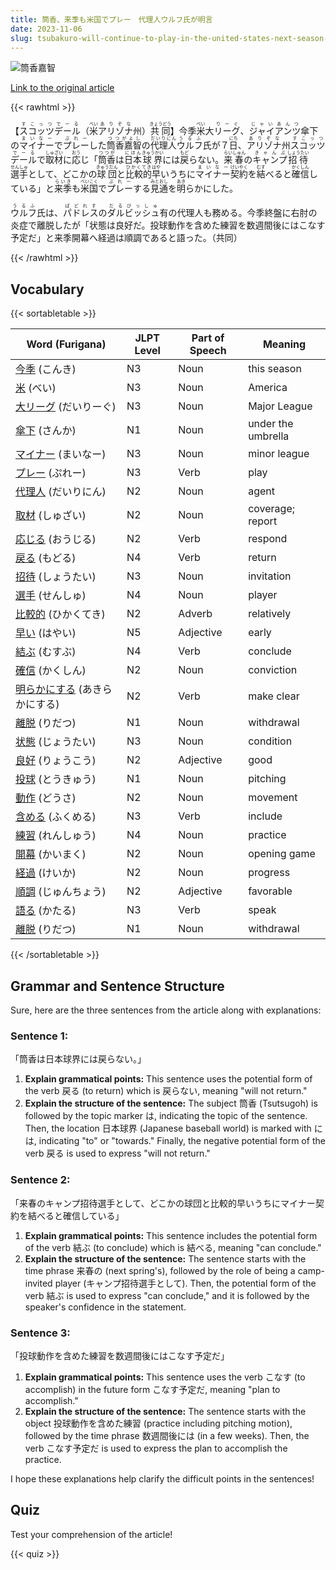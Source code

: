 ```yaml
---
title: 筒香、来季も米国でプレー　代理人ウルフ氏が明言
date: 2023-11-06
slug: tsubakuro-will-continue-to-play-in-the-united-states-next-season-agent-mr-wolf-declares
---
```


![筒香嘉智](https://www.asahicom.jp/imgopt/img/3e9ec3db2d/comm_L/AS20231108000977.jpg "筒香嘉智")

[Link to the original article](https://asahi.com/articles/GCO2023110801000224.html?iref=pc_sports_top__n)

{{< rawhtml >}}
<p>【<ruby>スコッツデール<rt>すこっつでーる</rt></ruby>（<ruby>米<rt>べい</rt></ruby><ruby>アリゾナ<rt>ありぞな</rt></ruby>州）<ruby>共同<rt>きょうどう</rt></ruby>】今季<ruby>米<rt>べい</rt></ruby>大<ruby>リーグ<rt>りーぐ</rt></ruby>、<ruby>ジャイアンツ<rt>じゃいあんつ</rt></ruby>傘下の<ruby>マイナー<rt>まいなー</rt></ruby>で<ruby>プレー<rt>ぷれー</rt></ruby>した<ruby>筒香嘉智<rt>つつがよし</rt></ruby>の<ruby>代理人<rt>だいりにん</rt></ruby><ruby>ウルフ<rt>うるふ</rt></ruby>氏が７<ruby>日<rt>にち</rt></ruby>、<ruby>アリゾナ<rt>ありぞな</rt></ruby>州<ruby>スコッツデール<rt>すこっつでーる</rt></ruby>で<ruby>取材<rt>しゅざい</rt></ruby>に<ruby>応<rt>おう</rt></ruby>じ「<ruby>筒香<rt>つつが</rt></ruby>は<ruby>日本<rt>にほん</rt></ruby><ruby>球界<rt>きゅうかい</rt></ruby>には<ruby>戻<rt>もど</rt></ruby>らない。<ruby>来<rt>らい</rt></ruby><ruby>春<rt>しゅん</rt></ruby>の<ruby>キャンプ<rt>きゃんぷ</rt></ruby><ruby>招待<rt>しょうたい</rt></ruby><ruby>選手<rt>せんしゅ</rt></ruby>として、どこかの<ruby>球団<rt>きゅうだん</rt></ruby>と<ruby>比較的<rt>ひかくてき</rt></ruby><ruby>早<rt>はや</rt></ruby>いうちに<ruby>マイナー<rt>まいなー</rt></ruby><ruby>契約<rt>けいやく</rt></ruby>を<ruby>結<rt>むす</rt></ruby>べると<ruby>確信<rt>かくしん</rt></ruby>している」と<ruby>来季<rt>らいき</rt></ruby>も<ruby>米<rt>べい</rt></ruby><ruby>国<rt>こく</rt></ruby>で<ruby>プレー<rt>ぷれー</rt></ruby>する<ruby>見通<rt>みとおし</rt></ruby>を<ruby>明<rt>あき</rt></ruby>らかにした。</p>

<p><ruby>ウルフ<rt>うるふ</rt></ruby>氏は、<ruby>パドレス<rt>ぱどれす</rt></ruby>の<ruby>ダルビッシュ<rt>だるびっしゅ</rt></ruby>有の代理人も務める。今季終盤に右肘の炎症で離脱したが「状態は良好だ。投球動作を含めた練習を数週間後にはこなす予定だ」と来季開幕へ経過は順調であると語った。（共同）</p>
{{< /rawhtml >}}

## Vocabulary


{{< sortabletable >}}

| Word (Furigana) | JLPT Level | Part of Speech | Meaning |
|-----------------|------------|----------------|---------|
|[今季](https://jisho.org/search/%E4%BB%8A%E5%AD%A3) (こんき)| N3 | Noun | this season |
|[米](https://jisho.org/search/%E7%B1%B3) (べい)| N3 | Noun | America |
|[大リーグ](https://jisho.org/search/%E5%A4%A7%E3%83%AA%E3%83%BC%E3%82%B0) (だいりーぐ)| N3 | Noun | Major League |
|[傘下](https://jisho.org/search/%E5%82%98%E4%B8%8B) (さんか)| N1 | Noun | under the umbrella |
|[マイナー](https://jisho.org/search/%E3%83%9E%E3%82%A4%E3%83%8A%E3%83%BC) (まいなー)| N3 | Noun | minor league |
|[プレー](https://jisho.org/search/%E3%83%97%E3%83%AC%E3%83%BC) (ぷれー)| N3 | Verb | play |
|[代理人](https://jisho.org/search/%E4%BB%A3%E7%90%86%E4%BA%BA) (だいりにん)| N2 | Noun | agent |
|[取材](https://jisho.org/search/%E5%8F%96%E6%9D%90) (しゅざい)| N2 | Noun | coverage; report |
|[応じる](https://jisho.org/search/%E5%BF%9C%E3%81%98%E3%82%8B) (おうじる)| N2 | Verb | respond |
|[戻る](https://jisho.org/search/%E6%88%BB%E3%82%8B) (もどる)| N4 | Verb | return |
|[招待](https://jisho.org/search/%E6%8B%9B%E5%BE%85) (しょうたい)| N3 | Noun | invitation |
|[選手](https://jisho.org/search/%E9%81%B8%E6%89%8B) (せんしゅ)| N4 | Noun | player |
|[比較的](https://jisho.org/search/%E6%AF%94%E8%BC%83%E7%9A%84) (ひかくてき)| N2 | Adverb | relatively |
|[早い](https://jisho.org/search/%E6%97%A9%E3%81%84) (はやい)| N5 | Adjective | early |
|[結ぶ](https://jisho.org/search/%E7%B5%90%E3%81%B6) (むすぶ)| N4 | Verb | conclude |
|[確信](https://jisho.org/search/%E7%A2%BA%E4%BF%A1) (かくしん)| N2 | Noun | conviction |
|[明らかにする](https://jisho.org/search/%E6%98%8E%E3%82%89%E3%81%8B%E3%81%AB%E3%81%99%E3%82%8B) (あきらかにする)| N2 | Verb | make clear |
|[離脱](https://jisho.org/search/%E9%9B%A2%E8%84%B1) (りだつ)| N1 | Noun | withdrawal |
|[状態](https://jisho.org/search/%E7%8A%B6%E6%85%8B) (じょうたい)| N3 | Noun | condition |
|[良好](https://jisho.org/search/%E8%89%AF%E5%A5%BD) (りょうこう)| N2 | Adjective | good |
|[投球](https://jisho.org/search/%E6%8A%95%E7%90%83) (とうきゅう)| N1 | Noun | pitching |
|[動作](https://jisho.org/search/%E5%8B%95%E4%BD%9C) (どうさ)| N2 | Noun | movement |
|[含める](https://jisho.org/search/%E5%90%AB%E3%82%81%E3%82%8B) (ふくめる)| N3 | Verb | include |
|[練習](https://jisho.org/search/%E7%B7%B4%E7%BF%92) (れんしゅう)| N4 | Noun | practice |
|[開幕](https://jisho.org/search/%E9%96%8B%E5%B9%95) (かいまく)| N2 | Noun | opening game |
|[経過](https://jisho.org/search/%E7%B5%8C%E9%81%8E) (けいか)| N2 | Noun | progress |
|[順調](https://jisho.org/search/%E9%A0%86%E8%AA%BF) (じゅんちょう)| N2 | Adjective | favorable |
|[語る](https://jisho.org/search/%E8%AA%9E%E3%82%8B) (かたる)| N3 | Verb | speak |
|[離脱](https://jisho.org/search/%E9%9B%A2%E8%84%B1) (りだつ)| N1 | Noun | withdrawal |

{{< /sortabletable >}}


## Grammar and Sentence Structure

Sure, here are the three sentences from the article along with explanations:

### Sentence 1:
「筒香は日本球界には戻らない。」

1. **Explain grammatical points:** This sentence uses the potential form of the verb 戻る (to return) which is 戻らない, meaning "will not return."
2. **Explain the structure of the sentence:** The subject 筒香 (Tsutsugoh) is followed by the topic marker は, indicating the topic of the sentence. Then, the location 日本球界 (Japanese baseball world) is marked with には, indicating "to" or "towards." Finally, the negative potential form of the verb 戻る is used to express "will not return."

### Sentence 2:
「来春のキャンプ招待選手として、どこかの球団と比較的早いうちにマイナー契約を結べると確信している」

1. **Explain grammatical points:** This sentence includes the potential form of the verb 結ぶ (to conclude) which is 結べる, meaning "can conclude."
2. **Explain the structure of the sentence:** The sentence starts with the time phrase 来春の (next spring's), followed by the role of being a camp-invited player (キャンプ招待選手として). Then, the potential form of the verb 結ぶ is used to express "can conclude," and it is followed by the speaker's confidence in the statement.

### Sentence 3:
「投球動作を含めた練習を数週間後にはこなす予定だ」

1. **Explain grammatical points:** This sentence uses the verb こなす (to accomplish) in the future form こなす予定だ, meaning "plan to accomplish."
2. **Explain the structure of the sentence:** The sentence starts with the object 投球動作を含めた練習 (practice including pitching motion), followed by the time phrase 数週間後には (in a few weeks). Then, the verb こなす予定だ is used to express the plan to accomplish the practice.

I hope these explanations help clarify the difficult points in the sentences!

## Quiz

Test your comprehension of the article!

{{< quiz >}}